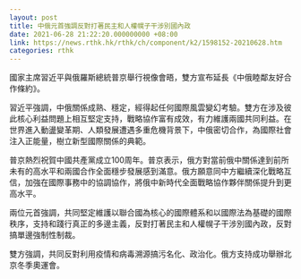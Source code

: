 ```yaml
---
layout: post
title: 中俄元首強調反對打著民主和人權幌子干涉別國內政
date: 2021-06-28 21:22:20.000000000 +08:00
link: https://news.rthk.hk/rthk/ch/component/k2/1598152-20210628.htm
categories: rthk
---
```


國家主席習近平與俄羅斯總統普京舉行視像會晤，雙方宣布延長《中俄睦鄰友好合作條約》。

習近平強調，中俄關係成熟、穩定，經得起任何國際風雲變幻考驗。雙方在涉及彼此核心利益問題上相互堅定支持，戰略協作富有成效，有力維護兩國共同利益。在世界進入動盪變革期、人類發展遭遇多重危機背景下，中俄密切合作，為國際社會注入正能量，樹立新型國際關係的典範。

普京熱烈祝賀中國共產黨成立100周年。普京表示，俄方對當前俄中關係達到前所未有的高水平和兩國合作全面穩步發展感到滿意。俄方願意同中方繼續深化戰略互信，加強在國際事務中的協調協作，將俄中新時代全面戰略協作夥伴關係提升到更高水平。

兩位元首強調，共同堅定維護以聯合國為核心的國際體系和以國際法為基礎的國際秩序，支持和踐行真正的多邊主義，反對打著民主和人權幌子干涉別國內政，反對搞單邊強制性制裁。

雙方強調，共同反對利用疫情和病毒溯源搞污名化、政治化。俄方支持成功舉辦北京冬季奧運會。
